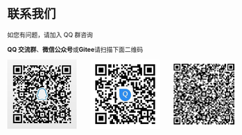 # 联系我们

如您有问题，请加入 QQ 群咨询

**QQ 交流群**、**微信公众号**或**Gitee**请扫描下面二维码

<div style="display: flex; align-items: center;">
    <img src="./img/QQImg.png" style="margin-right: 32px; width: 160px; height: 160px;"/>
    <img src="./img/wechatImg.png" style="margin-right: 32px; width: 160px; height: 160px;"/>
    <img src="./img/giteeImg.png" style="width: 140px; height: 140px;"/>
</div>
